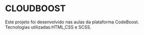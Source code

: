 # CLOUDBOOST
Este projeto foi desenvolvido nas aulas da plataforma CodeBoost. Tecnologias utilizadas:HTML,CSS e SCSS.
